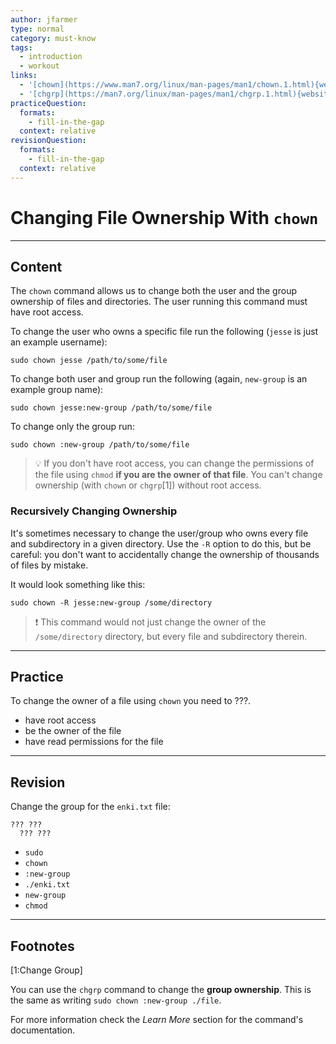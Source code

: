 ```yaml
---
author: jfarmer
type: normal
category: must-know
tags:
  - introduction
  - workout
links:
  - '[chown](https://www.man7.org/linux/man-pages/man1/chown.1.html){website}'
  - '[chgrp](https://man7.org/linux/man-pages/man1/chgrp.1.html){website}'
practiceQuestion:
  formats:
    - fill-in-the-gap
  context: relative
revisionQuestion:
  formats:
    - fill-in-the-gap
  context: relative
---
```


# Changing File Ownership With `chown`


---

## Content

The `chown` command allows us to change both the user and the group ownership of files and directories. The user running this command must have root access.

To change the user who owns a specific file run the following (`jesse` is just an example username):

```shell
sudo chown jesse /path/to/some/file
```

To change both user and group run the following (again, `new-group` is an example group name):

```shell
sudo chown jesse:new-group /path/to/some/file
```

To change only the group run:

```shell
sudo chown :new-group /path/to/some/file
```

> 💡 If you don't have root access, you can change the permissions of the file using `chmod` **if you are the owner of that file**. You can't change ownership (with `chown` or `chgrp`[1]) without root access.

### Recursively Changing Ownership

It's sometimes necessary to change the user/group who owns every file and subdirectory in a given directory. Use the `-R` option to do this, but be careful: you don't want to accidentally change the ownership of thousands of files by mistake.

It would look something like this:

```shell
sudo chown -R jesse:new-group /some/directory
```

> ❗ This command would not just change the owner of the `/some/directory` directory, but every file and subdirectory therein.


---

## Practice

To change the owner of a file using `chown` you need to ???.

- have root access
- be the owner of the file
- have read permissions for the file


---

## Revision

Change the group for the `enki.txt` file:

```shell
??? ??? 
  ??? ???
```

- `sudo`
- `chown`
- `:new-group`
- `./enki.txt`
- `new-group`
- `chmod`


---

## Footnotes

[1:Change Group]

You can use the `chgrp` command to change the **group ownership**. This is the same as writing `sudo chown :new-group ./file`.

For more information check the *Learn More* section for the command's documentation.
